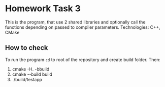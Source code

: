 # Homework Task 3

This is the program, that use 2 shared libraries and optionally call the functions depending on passed to compiler parameters.
Technologies: C++, CMake

## How to check

To run the program `cd` to root of the repository and create build folder. Then:
1. cmake -H. -bbuild 
2. cmake --build build
3. ./build/testapp
